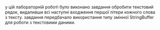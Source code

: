 у цій лабораторній роботі було виконано завдання обробити текстовий рядок, видаливши всі наступні входження першої літери кожного слова з тексту. завдання передбачало використання типу змінної StringBuffer для роботи з текстовими даними.

